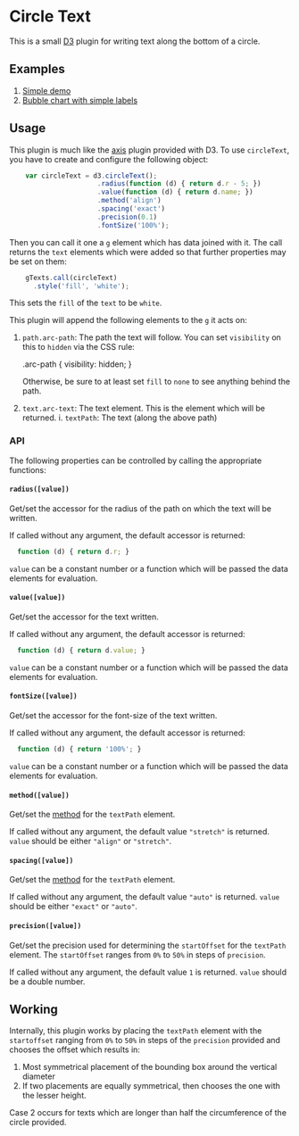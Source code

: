 # Circle Text

This is a small [D3](http://d3js.org/) plugin for writing text along the
bottom of a circle.

## Examples

 1. [Simple demo](http://bl.ocks.org/musically-ut/5278601)
 2. [Bubble chart with simple labels](http://bl.ocks.org/musically-ut/5278614#index.html)

## Usage

This plugin is much like the [axis](https://github.com/mbostock/d3/wiki/SVG-Axes) plugin provided with D3.
To use `circleText`, you have to create and configure the following object:

```javascript
    var circleText = d3.circleText();
                      .radius(function (d) { return d.r - 5; })
                      .value(function (d) { return d.name; })
                      .method('align')
                      .spacing('exact')
                      .precision(0.1)
                      .fontSize('100%');
```

Then you can call it one a `g` element which has data joined with it. The call
returns the `text` elements which were added so that further properties may be
set on them:

```javascript
    gTexts.call(circleText)
      .style('fill', 'white');
```

This sets the `fill` of the `text` to be `white`.

This plugin will append the following elements to the `g` it acts on:

  1. `path.arc-path`: The path the text will follow. You can set `visibility` on this to `hidden` via the CSS rule:

        .arc-path { visibility: hidden; }

      Otherwise, be sure to at least set `fill` to `none` to see anything behind the path.

  2. `text.arc-text`: The text element. This is the element which will be returned.
    i. `textPath`: The text (along the above path)


### API

The following properties can be controlled by calling the appropriate functions:

#### `radius([value])`

Get/set the accessor for the radius of the path on which the text will be
written.

If called without any argument, the default accessor is returned:

```javascript
  function (d) { return d.r; }
```

`value` can be a constant number or a function which will be passed the data
elements for evaluation.


#### `value([value])`

Get/set the accessor for the text written.

If called without any argument, the default accessor is returned:

```javascript
  function (d) { return d.value; }
```

`value` can be a constant number or a function which will be passed the data
elements for evaluation.

#### `fontSize([value])`

Get/set the accessor for the font-size of the text written.

If called without any argument, the default accessor is returned:

```javascript
  function (d) { return '100%'; }
```

`value` can be a constant number or a function which will be passed the data
elements for evaluation.


#### `method([value])`

Get/set the [method](http://www.w3.org/TR/SVG/text.html#TextPathElementMethodAttribute) for the `textPath` element.

If called without any argument, the default value `"stretch"` is returned.
`value` should be either `"align"` or `"stretch"`.
 

#### `spacing([value])`

Get/set the [method](http://www.w3.org/TR/SVG/text.html#TextPathElementMethodAttribute) for the `textPath` element.

If called without any argument, the default value `"auto"` is returned.
`value` should be either `"exact"` or `"auto"`.
 

#### `precision([value])`

Get/set the precision used for determining the `startOffset` for the
`textPath` element. The `startOffset` ranges from `0%` to `50%` in steps of `precision`.

If called without any argument, the default value `1` is returned.
`value` should be a double number.
 

## Working

Internally, this plugin works by placing the `textPath` element with the `startoffset` ranging from `0%` to `50%` in steps of the `precision` provided and chooses the offset which results in:

 1. Most symmetrical placement of the bounding box around the vertical diameter
 2. If two placements are equally symmetrical, then chooses the one with the lesser height.

 Case 2 occurs for texts which are longer than half the circumference of the circle provided.
